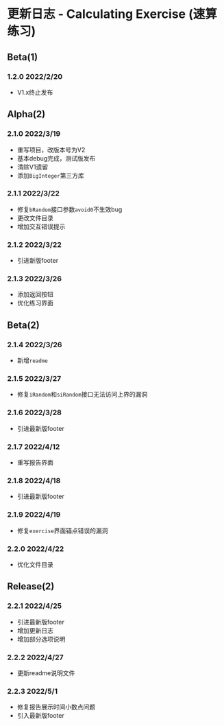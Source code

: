 # 更新日志 - Calculating Exercise (速算练习)

## Beta(1)

### 1.2.0 2022/2/20

- V1.x终止发布

## Alpha(2)

### 2.1.0 2022/3/19

- 重写项目，改版本号为V2
- 基本debug完成，测试版发布
- 清除V1遗留
- 添加`BigInteger`第三方库

### 2.1.1 2022/3/22

- 修复`bRandom`接口参数`avoid0`不生效bug
- 更改文件目录
- 增加交互错误提示

### 2.1.2 2022/3/22

- 引进新版footer

### 2.1.3 2022/3/26

- 添加返回按钮
- 优化练习界面

## Beta(2)

### 2.1.4 2022/3/26

- 新增`readme`

### 2.1.5 2022/3/27

- 修复`iRandom`和`siRandom`接口无法访问上界的漏洞

### 2.1.6 2022/3/28

- 引进最新版footer

### 2.1.7 2022/4/12

- 重写报告界面

### 2.1.8 2022/4/18

- 引进最新版footer

### 2.1.9 2022/4/19

- 修复`exercise`界面锚点错误的漏洞

### 2.2.0 2022/4/22

- 优化文件目录

## Release(2)

### 2.2.1 2022/4/25

- 引进最新版footer
- 增加更新日志
- 增加部分选项说明

### 2.2.2 2022/4/27

- 更新readme说明文件

### 2.2.3 2022/5/1

- 修复报告展示时间小数点问题
- 引入最新版footer